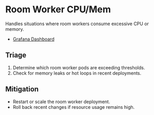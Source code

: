# Room Worker CPU/Mem

Handles situations where room workers consume excessive CPU or memory.

- [Grafana Dashboard](../../infrastructure/monitoring/grafana-room-worker.json)

## Triage
1. Determine which room worker pods are exceeding thresholds.
2. Check for memory leaks or hot loops in recent deployments.

## Mitigation
- Restart or scale the room worker deployment.
- Roll back recent changes if resource usage remains high.
